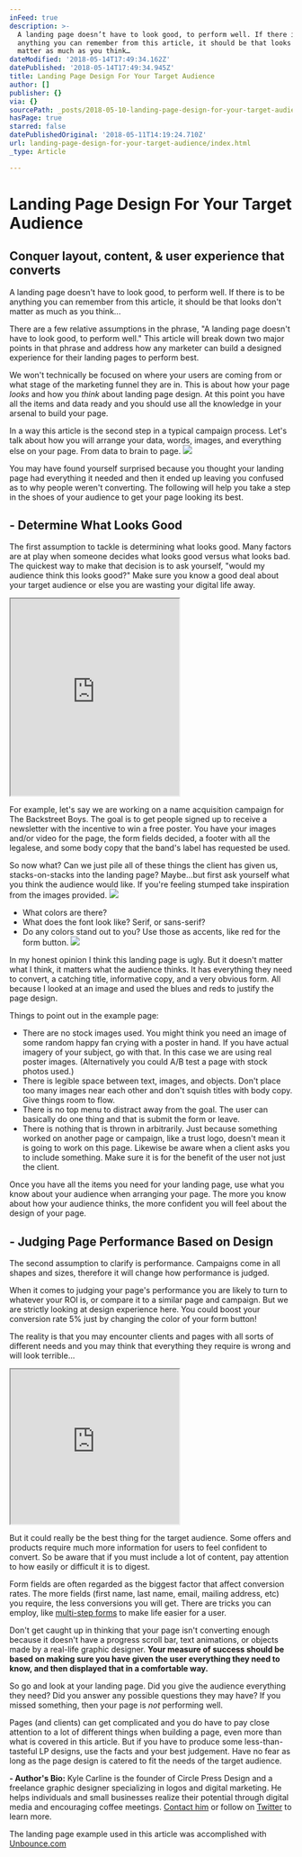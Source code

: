 ```yaml
---
inFeed: true
description: >-
  A landing page doesn’t have to look good, to perform well. If there is to be
  anything you can remember from this article, it should be that looks don’t
  matter as much as you think…
dateModified: '2018-05-14T17:49:34.162Z'
datePublished: '2018-05-14T17:49:34.945Z'
title: Landing Page Design For Your Target Audience
author: []
publisher: {}
via: {}
sourcePath: _posts/2018-05-10-landing-page-design-for-your-target-audience.md
hasPage: true
starred: false
datePublishedOriginal: '2018-05-11T14:19:24.710Z'
url: landing-page-design-for-your-target-audience/index.html
_type: Article

---
```

# Landing Page Design For Your Target Audience

## Conquer layout, content, & user experience that converts

A landing page doesn't have to look good, to perform well. If there is to be anything you can remember from this article, it should be that looks don't matter as much as you think...

There are a few relative assumptions in the phrase, "A landing page doesn't have to look good, to perform well." This article will break down two major points in that phrase and address how any marketer can build a designed experience for their landing pages to perform best.

We won't technically be focused on where your users are coming from or what stage of the marketing funnel they are in. This is about how your page _looks_ and how you _think_ about landing page design. At this point you have all the items and data ready and you should use all the knowledge in your arsenal to build your page.

In a way this article is the second step in a typical campaign process. Let's talk about how you will arrange your data, words, images, and everything else on your page. From data to brain to page.
![](https://the-grid-user-content.s3-us-west-2.amazonaws.com/b4d59cf3-a900-4951-98e4-608e110e6e3d.png)

You may have found yourself surprised because you thought your landing page had everything it needed and then it ended up leaving you confused as to why people weren't converting. The following will help you take a step in the shoes of your audience to get your page looking its best.

## - Determine What Looks Good

The first assumption to tackle is determining what looks good. Many factors are at play when someone decides what looks good versus what looks bad. The quickest way to make that decision is to ask yourself, "would my audience think this looks good?" Make sure you know a good deal about your target audience or else you are wasting your digital life away.

<iframe src="https://the-grid.github.io/ed-userhtml/?g=eJyzSckss7PJTCtKzE1VKC5KtlXKKCkpKLbS10_PLMio1EvOz9VPzU1KTdE3zk838Ax0TiuOighOLijzzshUUijPTCnJsFUysTBQUshIzUzPKLFVMjY2UlIAm-eUX5SSWmSrZKBkZ6MPsQLIAFkIAFIVJvQ" height="350" style=""></iframe>

For example, let's say we are working on a name acquisition campaign for The Backstreet Boys. The goal is to get people signed up to receive a newsletter with the incentive to win a free poster. You have your images and/or video for the page, the form fields decided, a footer with all the legalese, and some body copy that the band's label has requested be used.

So now what? Can we just pile all of these things the client has given us, stacks-on-stacks into the landing page? Maybe...but first ask yourself what you think the audience would like. If you're feeling stumped take inspiration from the images provided.
![](https://the-grid-user-content.s3-us-west-2.amazonaws.com/91b7327a-ee80-44c3-a44d-72bfd20eefba.jpg)

* What colors are there?
* What does the font look like? Serif, or sans-serif?
* Do any colors stand out to you? Use those as accents, like red for the form button.
![](https://s3-us-west-2.amazonaws.com/the-grid-img/p/3c986e48b02ba30b427bef78b95bf18174d02b92.png)

In my honest opinion I think this landing page is ugly. But it doesn't matter what I think, it matters what the audience thinks. It has everything they need to convert, a catching title, informative copy, and a very obvious form. All because I looked at an image and used the blues and reds to justify the page design.

Things to point out in the example page:

* There are no stock images used. You might think you need an image of some random happy fan crying with a poster in hand. If you have actual imagery of your subject, go with that. In this case we are using real poster images. (Alternatively you could A/B test a page with stock photos used.)
* There is legible space between text, images, and objects. Don't place too many images near each other and don't squish titles with body copy. Give things room to flow.
* There is no top menu to distract away from the goal. The user can basically do one thing and that is submit the form or leave.
* There is nothing that is thrown in arbitrarily. Just because something worked on another page or campaign, like a trust logo, doesn't mean it is going to work on this page. Likewise be aware when a client asks you to include something. Make sure it is for the benefit of the user not just the client.

Once you have all the items you need for your landing page, use what you know about your audience when arranging your page. The more you know about how your audience thinks, the more confident you will feel about the design of your page.

## - Judging Page Performance Based on Design

The second assumption to clarify is performance. Campaigns come in all shapes and sizes, therefore it will change how performance is judged.

When it comes to judging your page's performance you are likely to turn to whatever your ROI is, or compare it to a similar page and campaign. But we are strictly looking at design experience here. You could boost your conversion rate 5% just by changing the color of your form button!

The reality is that you may encounter clients and pages with all sorts of different needs and you may think that everything they require is wrong and will look terrible...

<iframe src="https://the-grid.github.io/ed-userhtml/?g=eJyzSckss7PJTCtKzE1VKC5KtlXKKCkpKLbS10_PLMio1EvOz9VPzU1KTdGPLMkwqgovTA1JKXTMV1Ioz0wpybBVMrEwUFLISM1MzyixVTIys1RSABvllF-Uklpkq2SgZGejDzEdyADZBQCeMSWL" height="275" style=""></iframe>

But it could really be the best thing for the target audience. Some offers and products require much more information for users to feel confident to convert. So be aware that if you must include a lot of content, pay attention to how easily or difficult it is to digest.

Form fields are often regarded as the biggest factor that affect conversion rates. The more fields (first name, last name, email, mailing address, etc) you require, the less conversions you will get. There are tricks you can employ, like [multi-step forms][0] to make life easier for a user.

Don't get caught up in thinking that your page isn't converting enough because it doesn't have a progress scroll bar, text animations, or objects made by a real-life graphic designer. **Your measure of success should be based on making sure you have given the user everything they need to know, and then displayed that in a comfortable way.**

So go and look at your landing page. Did you give the audience everything they need? Did you answer any possible questions they may have? If you missed something, then your page is _not_ performing well.

Pages (and clients) can get complicated and you do have to pay close attention to a lot of different things when building a page, even more than what is covered in this article. But if you have to produce some less-than-tasteful LP designs, use the facts and your best judgement. Have no fear as long as the page design is catered to fit the needs of the target audience.

**- Author's Bio:** Kyle Carline is the founder of Circle Press Design and a freelance graphic designer specializing in logos and digital marketing. He helps individuals and small businesses realize their potential through digital media and encouraging coffee meetings. [Contact him][1] or follow on [Twitter][2] to learn more.

The landing page example used in this article was accomplished with [Unbounce.com][3]

[0]: https://codepen.io/atakan/pen/gqbIz
[1]: http://circlepress.design/contact-me "Contact Me!"
[2]: http://twitter.com/kylecarline "Twitter"
[3]: http://Unbounce.com/